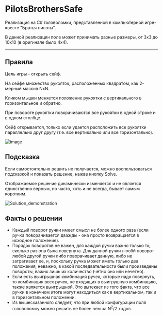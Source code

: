 # PilotsBrothersSafe

Реализация на C# головоломки, представленной в компьютерной игре-квесте "Братья пилоты".

В данной реализации поле может принимать разные размеры, от 3x3 до 10x10 (в оригинале было 4x4).

********* 

## Правила
Цель игры - открыть сейф.

На сейфе множество рукояток, расположенных квадратом, как 2-мерный массив NxN.

Кликом мышки меняется положение рукоятки с вертикального в горизонтальное и обратно.

При повороте рукоятки поворачиваются все рукоятки в одной строке и в одном столбце. 

Сейф открывается, только если удается расположить все рукоятки параллельно друг другу (т.е. все вертикально или все горизонтально).

![image](https://user-images.githubusercontent.com/47988040/193587972-e00fc185-3850-4dff-9cba-458237e9990c.png)



## Подсказка
Если самостоятельно решить не получается, можно воспользоваться подсказкой и показать решение, нажав кнопку Solve. 

Отображаемое решение динамически изменяется и не является единственно верным, но часто, хоть и не всегда, бывает самым коротким.

![Solution_demonstration](https://user-images.githubusercontent.com/47988040/193585157-58efc9a0-63b9-4750-9f2a-85c5ac09bd66.png)



## Факты о решении

* Каждый поворот ручки имеет смысл не более одного раза (если ручка поворачивается дважды - она просто возвращается в исходное положение).
* Порядок поворотов не важен, для каждой ручки важно только то, сколько раз она была повернута. Для данной ручки люобй поворот любой другой ручки либо поворачивает данную, либо не затрагивает её, и, поскольку ручка может иметь только два положения, неважно, в какой последвательности были произведены повороты, важно лишь их количество (чётно оно или нечетно). 
* Если есть выигрышная комбинация ручек, которые надо повернуть, то комбинация всех ручек, не входящих в выигрушную комбинацию, также является выигрышной. Это вытекает из того факта, что все ручки в конечном итоге могут находиться как в вертикальном, так и в горизонтальном положении.
* Из вышесказанного следует, что при любой конфигурации поля головоломку можно решить не более чем за N<sup>2</sup>/2 ходов.






